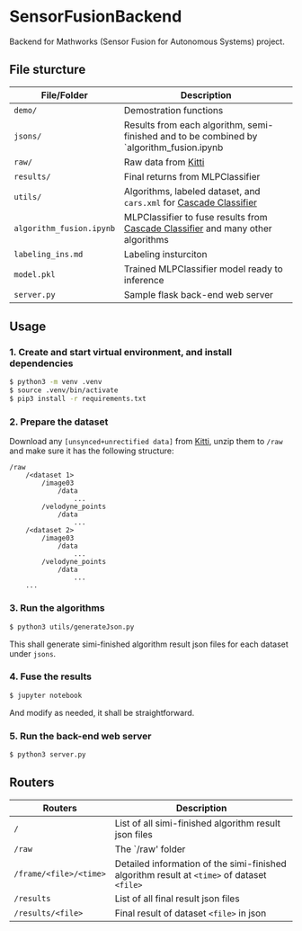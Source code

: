 # SensorFusionBackend
Backend for Mathworks (Sensor Fusion for Autonomous Systems) project.

## File sturcture

| File/Folder | Description |
| --- | --- | 
| `demo/` | Demostration functions
| `jsons/` | Results from each algorithm, semi-finished and to be combined by `algorithm_fusion.ipynb |
| `raw/` | Raw data from [Kitti](https://www.cvlibs.net/datasets/kitti/raw_data.php)
| `results/` | Final returns from  MLPClassifier|
| `utils/` | Algorithms, labeled dataset, and `cars.xml` for [Cascade Classifier](https://docs.opencv.org/3.4/db/d28/tutorial_cascade_classifier.html) |
| `algorithm_fusion.ipynb` | MLPClassifier to fuse results from [Cascade Classifier](https://docs.opencv.org/3.4/db/d28/tutorial_cascade_classifier.html) and many other algorithms
| `labeling_ins.md` | Labeling insturciton
| `model.pkl` | Trained MLPClassifier model ready to inference
| `server.py` | Sample flask back-end web server

## Usage

### 1. Create and start virtual environment, and install dependencies

```bash
$ python3 -m venv .venv
$ source .venv/bin/activate
$ pip3 install -r requirements.txt
```

### 2. Prepare the dataset

Download any `[unsynced+unrectified data]` from [Kitti](https://www.cvlibs.net/datasets/kitti/raw_data.php), unzip them to `/raw` and make sure it has the following structure:
```
/raw
    /<dataset 1>
        /image03
            /data
                ...
        /velodyne_points
            /data
                ...
    /<dataset 2>
        /image03
            /data
                ...
        /velodyne_points
            /data
                ...
    ...
```

### 3. Run the algorithms

```bash
$ python3 utils/generateJson.py
```

This shall generate simi-finished algorithm result json files for each dataset under `jsons`.

### 4. Fuse the results

```bash
$ jupyter notebook
```

And modify as needed, it shall be straightforward.

### 5. Run the back-end web server

```bash
$ python3 server.py
```

## Routers

| Routers | Description |
| --- | --- |
| `/` | List of all simi-finished algorithm result json files
| `/raw` | The `/raw' folder
| `/frame/<file>/<time>` | Detailed information of the simi-finished algorithm result at `<time>` of dataset `<file>`|
| `/results` | List of all final result json files |
| `/results/<file>` | Final result of dataset `<file>` in json